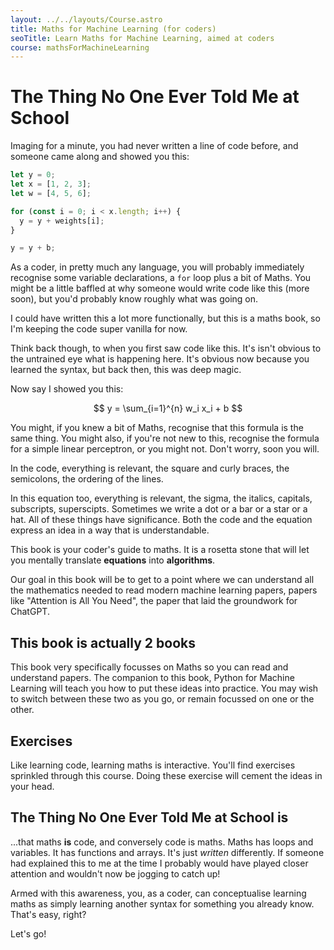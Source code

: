 ```yaml
---
layout: ../../layouts/Course.astro
title: Maths for Machine Learning (for coders)
seoTitle: Learn Maths for Machine Learning, aimed at coders
course: mathsForMachineLearning
---
```


# The Thing No One Ever Told Me at School

Imaging for a minute, you had never written a line of code before, and someone came along and showed you this:

```js
let y = 0;
let x = [1, 2, 3];
let w = [4, 5, 6];

for (const i = 0; i < x.length; i++) {
  y = y + weights[i];
}

y = y + b;
```

As a coder, in pretty much any language, you will probably immediately recognise some variable declarations, a `for` loop plus a bit of Maths. You might be a little baffled at why someone would write code like this (more soon), but you'd probably know roughly what was going on.

I could have written this a lot more functionally, but this is a maths book, so I'm keeping the code super vanilla for now.

Think back though, to when you first saw code like this. It's isn't obvious to the untrained eye what is happening here. It's obvious now because you learned the syntax, but back then, this was deep magic.

Now say I showed you this:

$$
y = \sum_{i=1}^{n} w_i x_i + b
$$

You might, if you knew a bit of Maths, recognise that this formula is the same thing. You might also, if you're not new to this, recognise the formula for a simple linear perceptron, or you might not. Don't worry, soon you will.

In the code, everything is relevant, the square and curly braces, the semicolons, the ordering of the lines.

In this equation too, everything is relevant, the sigma, the italics, capitals, subscripts, superscipts. Sometimes we write a dot or a bar or a star or a hat. All of these things have significance. Both the code and the equation express an idea in a way that is understandable.

This book is your coder's guide to maths. It is a rosetta stone that will let you mentally translate **equations** into **algorithms**.

Our goal in this book will be to get to a point where we can understand all the mathematics needed to read modern machine learning papers, papers like "Attention is All You Need", the paper that laid the groundwork for ChatGPT.

## This book is actually 2 books

This book very specifically focusses on Maths so you can read and understand papers. The companion to this book, Python for Machine Learning will teach you how to put these ideas into practice. You may wish to switch between these two as you go, or remain focussed on one or the other.

## Exercises

Like learning code, learning maths is interactive. You'll find exercises sprinkled through this course. Doing these exercise will cement the ideas in your head.

## The Thing No One Ever Told Me at School is

...that maths **is** code, and conversely code is maths. Maths has loops and variables. It has functions and arrays. It's just _written_ differently. If someone had explained this to me at the time I probably would have played closer attention and wouldn't now be jogging to catch up!

Armed with this awareness, you, as a coder, can conceptualise learning maths as simply learning another syntax for something you already know. That's easy, right?

Let's go!
